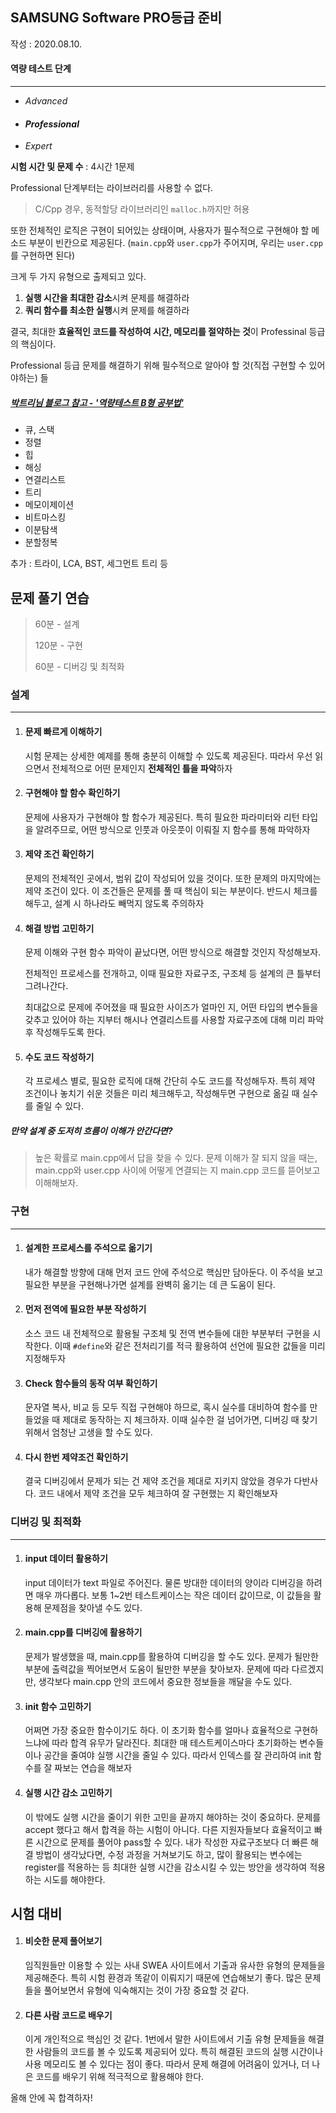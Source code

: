 ## SAMSUNG Software PRO등급 준비

작성 : 2020.08.10.



#### 역량 테스트 단계

---

- *Advanced*

- #### *Professional*

- *Expert*



**시험 시간 및 문제 수** : 4시간 1문제

Professional 단계부터는 라이브러리를 사용할 수 없다.

> C/Cpp 경우, 동적할당 라이브러리인 `malloc.h`까지만 허용



또한 전체적인 로직은 구현이 되어있는 상태이며, 사용자가 필수적으로 구현해야 할 메소드 부분이 빈칸으로 제공된다. (`main.cpp`와 `user.cpp`가 주어지며, 우리는 `user.cpp`를 구현하면 된다)



크게 두 가지 유형으로 출제되고 있다.

1. **실행 시간을 최대한 감소**시켜 문제를 해결하라
2. **쿼리 함수를 최소한 실행**시켜 문제를 해결하라

결국, 최대한 **효율적인 코드를 작성하여 시간, 메모리를 절약하는 것**이 Professinal 등급의 핵심이다.



Professional 등급 문제를 해결하기 위해 필수적으로 알아야 할 것(직접 구현할 수 있어야하는) 들

##### [박트리님 블로그 참고 - '역량테스트 B형 공부법'](https://baactree.tistory.com/53)

- 큐, 스택
- 정렬
- 힙
- 해싱
- 연결리스트
- 트리
- 메모이제이션
- 비트마스킹
- 이분탐색
- 분할정복

추가 : 트라이, LCA, BST, 세그먼트 트리 등 



## 문제 풀기 연습

> 60분 - 설계
>
> 120분 - 구현
>
> 60분 - 디버깅 및 최적화 



### 설계

---

1. #### 문제 빠르게 이해하기

   시험 문제는 상세한 예제를 통해 충분히 이해할 수 있도록 제공된다. 따라서 우선 읽으면서 전체적으로 어떤 문제인지 **전체적인 틀을 파악**하자

   

2. #### 구현해야 할 함수 확인하기

   문제에 사용자가 구현해야 할 함수가 제공된다. 특히 필요한 파라미터와 리턴 타입을 알려주므로, 어떤 방식으로 인풋과 아웃풋이 이뤄질 지 함수를 통해 파악하자

   

3. #### 제약 조건 확인하기

   문제의 전체적인 곳에서, 범위 값이 작성되어 있을 것이다. 또한 문제의 마지막에는 제약 조건이 있다. 이 조건들은 문제를 풀 때 핵심이 되는 부분이다. 반드시 체크를 해두고, 설계 시 하나라도 빼먹지 않도록 주의하자

   

4. #### 해결 방법 고민하기

   문제 이해와 구현 함수 파악이 끝났다면, 어떤 방식으로 해결할 것인지 작성해보자.

   전체적인 프로세스를 전개하고, 이때 필요한 자료구조, 구조체 등 설계의 큰 틀부터 그려나간다.

   최대값으로 문제에 주어졌을 때 필요한 사이즈가 얼마인 지, 어떤 타입의 변수들을 갖추고 있어야 하는 지부터 해시나 연결리스트를 사용할 자료구조에 대해 미리 파악 후 작성해두도록 한다.

   

5. #### 수도 코드 작성하기

   각 프로세스 별로, 필요한 로직에 대해 간단히 수도 코드를 작성해두자. 특히 제약 조건이나 놓치기 쉬운 것들은 미리 체크해두고, 작성해두면 구현으로 옮길 때 실수를 줄일 수 있다.



##### *만약 설계 중 도저히 흐름이 이해가 안간다면?*

> 높은 확률로 main.cpp에서 답을 찾을 수 있다. 문제 이해가 잘 되지 않을 때는, main.cpp와 user.cpp 사이에 어떻게 연결되는 지 main.cpp 코드를 뜯어보고 이해해보자.



### 구현

---

1. #### 설계한 프로세스를 주석으로 옮기기

   내가 해결할 방향에 대해 먼저 코드 안에 주석으로 핵심만 담아둔다. 이 주석을 보고 필요한 부분을 구현해나가면 설계를 완벽히 옮기는 데 큰 도움이 된다.

   

2. #### 먼저 전역에 필요한 부분 작성하기

   소스 코드 내 전체적으로 활용될 구조체 및 전역 변수들에 대한 부분부터 구현을 시작한다. 이때 `#define`와 같은 전처리기를 적극 활용하여 선언에 필요한 값들을 미리 지정해두자

   

3. #### Check 함수들의 동작 여부 확인하기

   문자열 복사, 비교 등 모두 직접 구현해야 하므로, 혹시 실수를 대비하여 함수를 만들었을 때 제대로 동작하는 지 체크하자. 이때 실수한 걸 넘어가면, 디버깅 때 찾기 위해서 엄청난 고생을 할 수도 있다.

   

4. #### 다시 한번 제약조건 확인하기

   결국 디버깅에서 문제가 되는 건 제약 조건을 제대로 지키지 않았을 경우가 다반사다. 코드 내에서 제약 조건을 모두 체크하여 잘 구현했는 지 확인해보자



### 디버깅 및 최적화

---

1. #### input 데이터 활용하기

   input 데이터가 text 파일로 주어진다. 물론 방대한 데이터의 양이라 디버깅을 하려면 매우 까다롭다. 보통 1~2번 테스트케이스는 작은 데이터 값이므로, 이 값들을 활용해 문제점을 찾아낼 수도 있다.

   

2. #### main.cpp를 디버깅에 활용하기

   문제가 발생했을 때, main.cpp를 활용하여 디버깅을 할 수도 있다. 문제가 될만한 부분에 출력값을 찍어보면서 도움이 될만한 부분을 찾아보자. 문제에 따라 다르겠지만, 생각보다 main.cpp 안의 코드에서 중요한 정보들을 깨달을 수도 있다.

   

3. #### init 함수 고민하기

   어쩌면 가장 중요한 함수이기도 하다. 이 초기화 함수를 얼마나 효율적으로 구현하느냐에 따라 합격 유무가 달라진다. 최대한 매 테스트케이스마다 초기화하는 변수들이나 공간을 줄여야 실행 시간을 줄일 수 있다. 따라서 인덱스를 잘 관리하여 init 함수를 잘 짜보는 연습을 해보자

   

4. #### 실행 시간 감소 고민하기

   이 밖에도 실행 시간을 줄이기 위한 고민을 끝까지 해야하는 것이 중요하다. 문제를 accept 했다고 해서 합격을 하는 시험이 아니다. 다른 지원자들보다 효율적이고 빠른 시간으로 문제를 풀어야 pass할 수 있다. 내가 작성한 자료구조보다 더 빠른 해결 방법이 생각났다면, 수정 과정을 거쳐보기도 하고, 많이 활용되는 변수에는 register를 적용하는 등 최대한 실행 시간을 감소시킬 수 있는 방안을 생각하여 적용하는 시도를 해야한다.





## 시험 대비

1. #### 비슷한 문제 풀어보기

   임직원들만 이용할 수 있는 사내 SWEA 사이트에서 기출과 유사한 유형의 문제들을 제공해준다. 특히 시험 환경과 똑같이 이뤄지기 때문에 연습해보기 좋다. 많은 문제들을 풀어보면서 유형에 익숙해지는 것이 가장 중요할 것 같다.

   

2. #### 다른 사람 코드로 배우기

   이게 개인적으로 핵심인 것 같다. 1번에서 말한 사이트에서 기출 유형 문제들을 해결한 사람들의 코드를 볼 수 있도록 제공되어 있다. 특히 해결된 코드의 실행 시간이나 사용 메모리도 볼 수 있다는 점이 좋다. 따라서 문제 해결에 어려움이 있거나, 더 나은 코드를 배우기 위해 적극적으로 활용해야 한다.

   



올해 안에 꼭 합격하자!